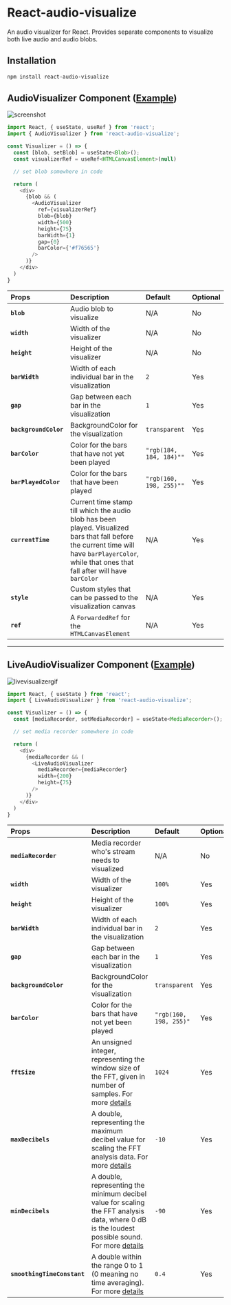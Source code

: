# React-audio-visualize

An audio visualizer for React. Provides separate components to visualize both live audio and audio blobs.

## Installation

```sh
npm install react-audio-visualize
```

## **AudioVisualizer** Component ([Example](https://stackblitz.com/edit/stackblitz-starters-kjpu5q?file=src%2FApp.tsx))

![screenshot](./assets/AudioVisualizer.png)

```js
import React, { useState, useRef } from 'react';
import { AudioVisualizer } from 'react-audio-visualize';

const Visualizer = () => {
  const [blob, setBlob] = useState<Blob>();
  const visualizerRef = useRef<HTMLCanvasElement>(null)

  // set blob somewhere in code

  return (
    <div>
      {blob && (
        <AudioVisualizer
          ref={visualizerRef}
          blob={blob}
          width={500}
          height={75}
          barWidth={1}
          gap={0}
          barColor={'#f76565'}
        />
      )}
    </div>
  )
}

```

| Props  | Description | Default | Optional |
| :------------ |:--------------- |:--------------- | :--------------- |
| **`blob`**  | Audio blob to visualize | N/A | No |
| **`width`** | Width of the visualizer | N/A | No |
| **`height`** | Height of the visualizer | N/A | No |
| **`barWidth`** | Width of each individual bar in the visualization | `2` | Yes |
| **`gap`** |  Gap between each bar in the visualization | `1` | Yes |
| **`backgroundColor`** |  BackgroundColor for the visualization | `transparent` | Yes |
| **`barColor`** |  Color for the bars that have not yet been played | `"rgb(184, 184, 184)""` | Yes |
| **`barPlayedColor`** |  Color for the bars that have been played | `"rgb(160, 198, 255)""` | Yes |
| **`currentTime`** |  Current time stamp till which the audio blob has been played. Visualized bars that fall before the current time will have `barPlayerColor`, while that ones that fall after will have `barColor` | N/A | Yes |
| **`style`** |  Custom styles that can be passed to the visualization canvas | N/A | Yes |
| **`ref`** |  A `ForwardedRef` for the `HTMLCanvasElement` | N/A | Yes |

---

## **LiveAudioVisualizer** Component ([Example](https://stackblitz.com/edit/stackblitz-starters-kjpu5q?file=src%2FApp.tsx))

![livevisualizergif](./assets/LiveAudioVisualizer.gif)

```js
import React, { useState } from 'react';
import { LiveAudioVisualizer } from 'react-audio-visualize';

const Visualizer = () => {
  const [mediaRecorder, setMediaRecorder] = useState<MediaRecorder>();

  // set media recorder somewhere in code

  return (
    <div>
      {mediaRecorder && (
        <LiveAudioVisualizer
          mediaRecorder={mediaRecorder}
          width={200}
          height={75}
        />
      )}
    </div>
  )
}

```

| Props  | Description | Default | Optional |
| :------------ |:--------------- |:--------------- | :--------------- |
| **`mediaRecorder`**  | Media recorder who's stream needs to visualized | N/A | No |
| **`width`** | Width of the visualizer | `100%` | Yes |
| **`height`** | Height of the visualizer | `100%` | Yes |
| **`barWidth`** | Width of each individual bar in the visualization | `2` | Yes |
| **`gap`** |  Gap between each bar in the visualization | `1` | Yes |
| **`backgroundColor`** |  BackgroundColor for the visualization | `transparent` | Yes |
| **`barColor`** |  Color for the bars that have not yet been played | `"rgb(160, 198, 255)"` | Yes |
| **`fftSize`** |  An unsigned integer, representing the window size of the FFT, given in number of samples. For more [details](https://developer.mozilla.org/en-US/docs/Web/API/AnalyserNode/fftSize) | `1024` | Yes |
| **`maxDecibels`** |  A double, representing the maximum decibel value for scaling the FFT analysis data. For more [details](https://developer.mozilla.org/en-US/docs/Web/API/AnalyserNode/maxDecibels) | `-10` | Yes |
| **`minDecibels`** |  A double, representing the minimum decibel value for scaling the FFT analysis data, where 0 dB is the loudest possible sound. For more [details](https://developer.mozilla.org/en-US/docs/Web/API/AnalyserNode/minDecibels) | `-90` | Yes |
| **`smoothingTimeConstant`** |  A double within the range 0 to 1 (0 meaning no time averaging). For more [details](https://developer.mozilla.org/en-US/docs/Web/API/AnalyserNode/smoothingTimeConstant) | `0.4` | Yes |
